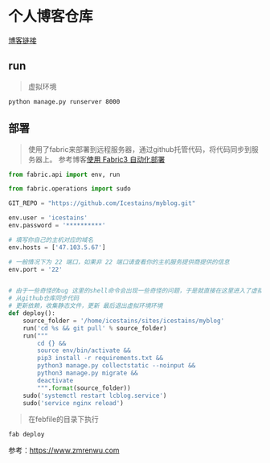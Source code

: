 # 个人博客仓库
[博客链接](http://47.103.5.67/)


## run
> 虚拟环境
```shell
python manage.py runserver 8000
```


## 部署
> 使用了fabric来部署到远程服务器，通过github托管代码，将代码同步到服务器上。
参考博客[使用 Fabric3 自动化部署](https://blog.csdn.net/qq_41854273/article/details/83344255)

```python
from fabric.api import env, run

from fabric.operations import sudo

GIT_REPO = "https://github.com/Icestains/myblog.git"

env.user = 'icestains'
env.password = '**********'

# 填写你自己的主机对应的域名
env.hosts = ['47.103.5.67']

# 一般情况下为 22 端口，如果非 22 端口请查看你的主机服务提供商提供的信息
env.port = '22'


# 由于一些奇怪的bug 这里的shell命令会出现一些奇怪的问题，于是就直接在这里进入了虚拟环境
# 从github仓库同步代码
# 更新依赖，收集静态文件，更新 最后退出虚拟环境环境
def deploy():
    source_folder = '/home/icestains/sites/icestains/myblog'
    run('cd %s && git pull' % source_folder)
    run("""
        cd {} &&
        source env/bin/activate &&
        pip3 install -r requirements.txt &&
        python3 manage.py collectstatic --noinput &&
        python3 manage.py migrate &&
        deactivate
        """.format(source_folder))
    sudo('systemctl restart lcblog.service')
    sudo('service nginx reload')

```

> 在febfile的目录下执行
```shell
fab deploy
```




参考：https://www.zmrenwu.com